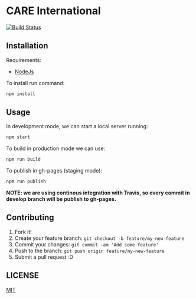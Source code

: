 # CARE International

[![Build Status](https://travis-ci.org/Vizzuality/care-international.svg?branch=develop)](https://travis-ci.org/Vizzuality/care-international)

## Installation

Requirements:

* [NodeJs](https://nodejs.org/es/download/)

To install run command:

```bash
npm install
```

## Usage

In development mode, we can start a local server running:

```bash
npm start
```

To build in production mode we can use:

```bash
npm run build
```

To publish in gh-pages (staging mode):

```bash
npm run publish
```

**NOTE: we are using continous integration with Travis, so every commit in develop branch will be publish to gh-pages.**

## Contributing

1. Fork it!
2. Create your feature branch: `git checkout -b feature/my-new-feature`
3. Commit your changes: `git commit -am 'Add some feature'`
4. Push to the branch: `git push origin feature/my-new-feature`
5. Submit a pull request :D

## LICENSE

[MIT](LICENSE)

